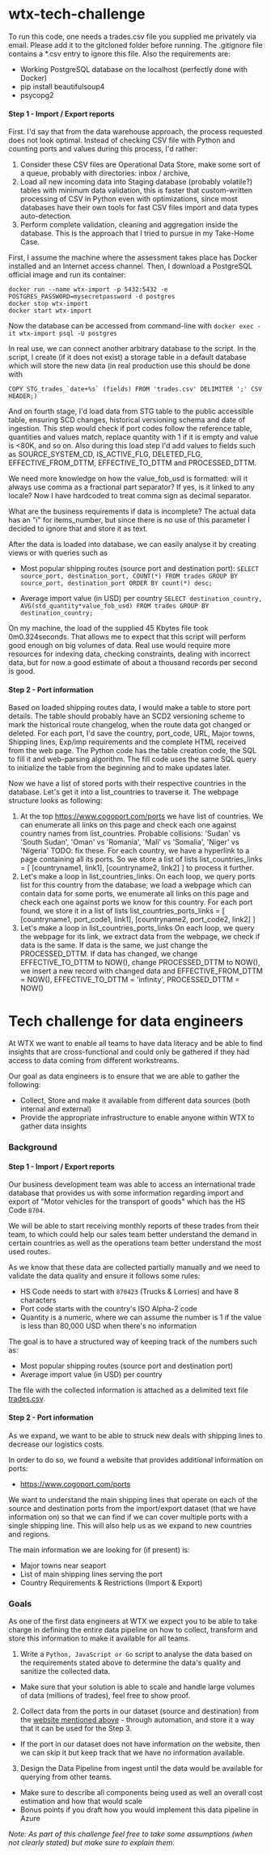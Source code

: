 # wtx-tech-challenge

To run this code, one needs a trades.csv file you supplied me privately via email.
Please add it to the gitcloned folder before running.
The .gitignore file contains a *.csv entry to ignore this file.
Also the requirements are:
* Working PostgreSQL database on the localhost (perfectly done with Docker)
* pip install beautifulsoup4
* psycopg2

#### Step 1 - Import / Export reports

First. I'd say that from the data warehouse approach, the process requested does not look optimal.
Instead of checking CSV file with Python and counting ports and values during this process, I'd rather:

1. Consider these CSV files are Operational Data Store, make some sort of a queue, probably with directories: inbox / archive,
2. Load all new incoming data into Staging database (probably volatile?) tables with minimum data validation,
this is faster that custom-written processing of CSV in Python even with optimizations, since most databases have their own tools for fast CSV files import and data types auto-detection.
3. Perform complete validation, cleaning and aggregation inside the database.
This is the approach that I tried to pursue in my Take-Home Case.

First, I assume the machine where the assessment takes place has Docker installed and an Internet access channel.
Then, I download a PostgreSQL official image and run its container:
```
docker run --name wtx-import -p 5432:5432 -e POSTGRES_PASSWORD=mysecretpassword -d postgres
docker stop wtx-import
docker start wtx-import
```
Now the database can be accessed from command-line with
```docker exec -it wtx-import psql -U postgres```

In real use, we can connect another arbitrary database to the script.
In the script, I create (if it does not exist) a storage table in a default database which will store the new data (in real production use this should be done with 
```
COPY STG_trades_`date+%s` (fields) FROM 'trades.csv' DELIMITER ';' CSV HEADER;)
```
And on fourth stage, I'd load data from STG table to the public accessible table, ensuring SCD changes, historical versioning schema and date of ingestion. This step would check if port codes follow the reference table, quantities and values match, replace quantity with 1 if it is empty and value is <80K, and so on.
Also during this load step I'd add values to fields such as SOURCE_SYSTEM_CD, IS_ACTIVE_FLG, DELETED_FLG, EFFECTIVE_FROM_DTTM, EFFECTIVE_TO_DTTM and PROCESSED_DTTM.

We need more knowledge on how the value_fob_usd is formatted: will it always use comma as a fractional part separator?
If yes, is it linked to any locale? Now I have hardcoded to treat comma sign as decimal separator.

What are the business requirements if data is incomplete? The actual data has an "i" for items_number, but since there is no use of this parameter I decided to ignore that and store it as text.

After the data is loaded into database, we can easily analyse it by creating views or with queries such as
* Most popular shipping routes (source port and destination port):
```SELECT source_port, destination_port, COUNT(*) FROM trades GROUP BY source_port, destination_port ORDER BY count(*) desc;```

* Average import value (in USD) per country
```SELECT destination_country, AVG(std_quantity*value_fob_usd) FROM trades GROUP BY destination_country;```

On my machine, the load of the supplied 45 Kbytes file took 0m0.324seconds.
That allows me to expect that this script will perform good enough on big volumes of data.
Real use would require more resources for indexing data, checking constraints, dealing with incorrect data, but for now a good estimate of about a thousand records per second is good.


#### Step 2 - Port information
Based on loaded shipping routes data, I would make a table to store port details.
The table should probably have an SCD2 versioning scheme to mark the historical route changelog, when the route data got changed or deleted.
For each port, I'd save the country, port_code, URL, Major towns, Shipping lines, Exp/imp requirements and the complete HTML received from the web page.
The Python code has the table creation code, the SQL to fill it and web-parsing algorithm.
The fill code uses the same SQL query to initialize the table from the beginning and to make updates later.

Now we have a list of stored ports with their respective countries in the database.
Let's get it into a list_countries to traverse it.
The webpage structure looks as following:
1. At the top https://www.cogoport.com/ports we have list of countries.
  We can enumerate all <a> links on this page and check each one against country names from list_countries.
  Probable collisions: 'Sudan' vs 'South Sudan', 'Oman' vs 'Romania', 'Mali' vs 'Somalia', 'Niger' vs 'Nigeria'
  TODO: fix these.
  For each country, we have a hyperlink to a page containing all its ports.
  So we store a list of lists list_countries_links = [ [countryname1, link1], [countryname2, link2] ] to process it further.
2. Let's make a loop in list_countries_links.
  On each loop, we query ports list for this country from the database,
  we load a webpage which can contain data for some ports,
  we enumerate all <a> links on this page and check each one against ports we know for this country.
  For each port found, we store it in a list of lists
  list_countries_ports_links = [ [countryname1, port_code1, link1], [countryname2, port_code2, link2] ]
3. Let's make a loop in list_countries_ports_links
  On each loop, we query the webpage for its link,
  we extract data from the webpage,
  we check if data is the same. If data is the same, we just change the PROCESSED_DTTM.
  If data has changed, we change EFFECTIVE_TO_DTTM to NOW(), change PROCESSED_DTTM to NOW(),
  we insert a new record with changed data and
  EFFECTIVE_FROM_DTTM = NOW(), EFFECTIVE_TO_DTTM = 'infinity', PROCESSED_DTTM = NOW()














# Tech challenge for data engineers

At WTX we want to enable all teams to have data literacy and be able to find insights that are cross-functional and could only be gathered if they had access to data coming from different workstreams.

Our goal as data engineers is to ensure that we are able to gather the following:

* Collect, Store and make it available from different data sources (both internal and external)
* Provide the appropriate infrastructure to enable anyone within WTX to gather data insights

### Background

#### Step 1 - Import / Export reports

Our business development team was able to access an international trade database that provides us with some information regarding import and export of "Motor vehicles for the transport of goods" which has the HS Code `8704`.

We will be able to start receiving monthly reports of these trades from their team, to which could help our sales team better understand the demand in certain countries as well as the operations team better understand the most used routes.

As we know that these data are collected partially manually and we need to validate the data quality and ensure it follows some rules:

* HS Code needs to start with `870423` (Trucks & Lorries) and have 8 characters
* Port code starts with the country's ISO Alpha-2 code
* Quantity is a numeric, where we can assume the number is 1 if the value is less than 80,000 USD when there's no information

The goal is to have a structured way of keeping track of the numbers such as:

* Most popular shipping routes (source port and destination port)
* Average import value (in USD) per country

The file with the collected information is attached as a delimited text file [trades.csv](./trades.csv).

#### Step 2 - Port information

As we expand, we want to be able to struck new deals with shipping lines to decrease our logistics costs. 

In order to do so, we found a website that provides additional information on ports:

* https://www.cogoport.com/ports

We want to understand the main shipping lines that operate on each of the source and destination ports from the import/export dataset (that we have information on) so that we can find if we can cover multiple ports with a single shipping line. This will also help us as we expand to new countries and regions.

The main information we are looking for (if present) is:
* Major towns near seaport
* List of main shipping lines serving the port
* Country Requirements & Restrictions (Import & Export)

### Goals

As one of the first data engineers at WTX we expect you to be able to take charge in defining the entire data pipeline on how to collect, transform and store this information to make it available for all teams.

 1. Write a `Python, JavaScript or Go` script to analyse the data based on the requirements stated above to determine the data's quality and sanitize the collected data.
- Make sure that your solution is able to scale and handle large volumes of data (millions of trades), feel free to show proof.

2. Collect data from the ports in our dataset (source and destination) from the [website mentioned above](https://www.cogoport.com/ports) - through automation, and store it a way that it can be used for the Step 3.
- If the port in our dataset does not have information on the website, then we can skip it but keep track that we have no information available.

3. Design the Data Pipeline from ingest until the data would be available for querying from other teams.
- Make sure to describe all components being used as well an overall cost estimation and how that would scale
- Bonus points if you draft how you would implement this data pipeline in Azure


*Note: As part of this challenge feel free to take some assumptions (when not clearly stated) but make sure to explain them.*


